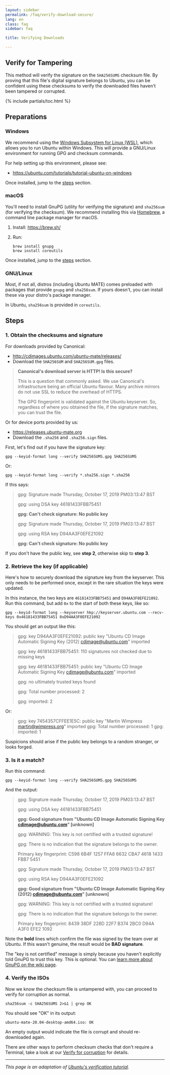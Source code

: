 ```yaml
---
layout: sidebar
permalink: /faq/verify-download-secure/
lang: en
class: faq
sidebar: faq

title: Verifying Downloads

---
```


## Verify for Tampering

This method will verify the signature on the `SHA256SUMS` checksum file. By
proving that this file's digital signature belongs to Ubuntu, you can be
confident using these checksums to verify the downloaded files haven't been
tampered or corrupted.

{% include partials/toc.html %}


## Preparations

### Windows

We recommend using the [Windows Subsystem for Linux (WSL)](https://docs.microsoft.com/en-us/windows/wsl/faq),
which allows you to run Ubuntu within Windows. This will provide a GNU/Linux
environment for running GPG and checksum commands.

For help setting up this environment, please see:

* <https://ubuntu.com/tutorials/tutorial-ubuntu-on-windows>

Once installed, jump to the [steps](#steps) section.


### macOS

You'll need to install GnuPG (utility for verifying the signature) and
`sha256sum` (for verifying the checksum). We recommend installing this via
[Homebrew](https://brew.sh/), a command line package manager for macOS.

1. Install: <https://brew.sh/>
2. Run:

       brew install gnupg
       brew install coreutils

Once installed, jump to the [steps](#steps) section.


### GNU/Linux

Most, if not all, distros (including Ubuntu MATE) comes preloaded with packages
that provide `gnupg` and `sha256sum`. If yours doesn't, you can install these
via your distro's package manager.

In Ubuntu, `sha256sum` is provided in `coreutils`.


## Steps

### 1. Obtain the checksums and signature

For downloads provided by Canonical:

* <http://cdimages.ubuntu.com/ubuntu-mate/releases/>
* Download the `SHA256SUM` and `SHA256SUM.gpg` files.

>
> **Canonical's download server is HTTP! Is this secure?**
>
> This is a question that commonly asked. We use Canonical's infrastructure
> being an official Ubuntu flavour. Many archive mirrors do not use
> SSL to reduce the overhead of HTTPS.
>
> The GPG fingerprint is validated against the Ubuntu keyserver.
> So, regardless of where you obtained the file, if the signature matches,
> you can trust the file.
>

Or for device ports provided by us:

* <https://releases.ubuntu-mate.org>
* Download the `.sha256` and `.sha256.sign` files.

First, let's find out if you have the signature key:

    gpg --keyid-format long --verify SHA256SUMS.gpg SHA256SUMS

Or:

    gpg --keyid-format long --verify *.sha256.sign *.sha256

If this says:

>
> gpg: Signature made Thursday, October 17, 2019 PM03:13:47 BST
>
> gpg:                using DSA key 46181433FBB75451
>
> **gpg: Can't check signature: No public key**
>
> gpg: Signature made Thursday, October 17, 2019 PM03:13:47 BST
>
> gpg:                using RSA key D94AA3F0EFE21092
>
> **gpg: Can't check signature: No public key**
>

If you don't have the public key, see **step 2**, otherwise skip to **step 3**.


### 2. Retrieve the key (if applicable)

Here's how to securely download the signature key from the keyserver. This only
needs to be performed once, except in the rare situation the keys were updated.

In this instance, the two keys are `46181433FBB75451` and `D94AA3F0EFE21092`.
Run this command, but add `0x` to the start of both these keys, like so:

    gpg --keyid-format long --keyserver hkp://keyserver.ubuntu.com --recv-keys 0x46181433FBB75451 0xD94AA3F0EFE21092

You should get an output like this:

>
> gpg: key D94AA3F0EFE21092: public key "Ubuntu CD Image Automatic Signing Key (2012) <cdimage@ubuntu.com>" imported
>
> gpg: key 46181433FBB75451: 110 signatures not checked due to missing keys
>
> gpg: key 46181433FBB75451: public key "Ubuntu CD Image Automatic Signing Key <cdimage@ubuntu.com>" imported
>
> gpg: no ultimately trusted keys found
>
> gpg: Total number processed: 2
>
> gpg:               imported: 2
>

Or:

> gpg: key 7454357CFFEE1E5C: public key "Martin Wimpress <martin@wimpress.org>" imported
> gpg: Total number processed: 1
> gpg:               imported: 1


Suspicions should arise if the public key belongs to a random stranger, or looks
forged.


### 3. Is it a match?

Run this command:

    gpg --keyid-format long --verify SHA256SUMS.gpg SHA256SUMS

And the output:

>
> gpg: Signature made Thursday, October 17, 2019 PM03:13:47 BST
>
> gpg:                using DSA key 46181433FBB75451
>
> **gpg: Good signature from "Ubuntu CD Image Automatic Signing Key <cdimage@ubuntu.com>" [unknown]**
>
> gpg: WARNING: This key is not certified with a trusted signature!
>
> gpg:          There is no indication that the signature belongs to the owner.
>
> Primary key fingerprint: C598 6B4F 1257 FFA8 6632  CBA7 4618 1433 FBB7 5451
>
> gpg: Signature made Thursday, October 17, 2019 PM03:13:47 BST
>
> gpg:                using RSA key D94AA3F0EFE21092
>
> **gpg: Good signature from "Ubuntu CD Image Automatic Signing Key (2012) <cdimage@ubuntu.com>" [unknown]**
>
> gpg: WARNING: This key is not certified with a trusted signature!
>
> gpg:          There is no indication that the signature belongs to the owner.
>
> Primary key fingerprint: 8439 38DF 228D 22F7 B374  2BC0 D94A A3F0 EFE2 1092
>

Note the **bold** lines which confirm the file was signed by the team
over at Ubuntu. If this wasn't genuine, the result would be **BAD signature**.

The "key is not certified" message is simply because you haven't explicitly told
GnuPG to trust this key. This is optional. You can
[learn more about GnuPG on the wiki page](https://help.ubuntu.com/community/GnuPrivacyGuardHowto).


### 4. Verify the ISOs

Now we know the checksum file is untampered with, you can proceed to verify
for corruption as normal.

    sha256sum -c SHA256SUMS 2>&1 | grep OK

You should see "OK" in its output:

    ubuntu-mate-20.04-desktop-amd64.iso: OK

An empty output would indicate the file is corrupt and should re-downloaded
again.

There are other ways to perform checksum checks that don't require a Terminal,
take a look at our [Verify for corruption](/faq/verify-download-quick/) for details.


---

_This page is an adaptation of [Ubuntu's verification tutorial](https://discourse.ubuntu.com/t/14010)._
